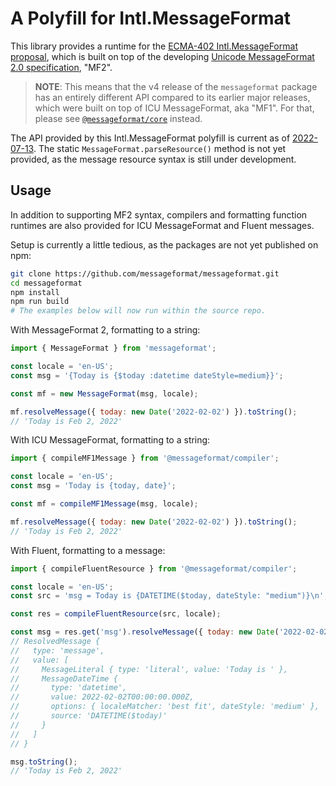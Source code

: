 # A Polyfill for Intl.MessageFormat

This library provides a runtime for the [ECMA-402 Intl.MessageFormat proposal],
which is built on top of the developing [Unicode MessageFormat 2.0 specification], "MF2".

[ecma-402 intl.messageformat proposal]: https://github.com/dminor/proposal-intl-messageformat/
[unicode messageformat 2.0 specification]: https://github.com/unicode-org/message-format-wg

> **NOTE**: This means that the v4 release of the `messageformat` package has
> an entirely different API compared to its earlier major releases,
> which were built on top of ICU MessageFormat, aka "MF1".
> For that,
> please see [`@messageformat/core`](https://www.npmjs.com/package/@messageformat/core) instead.

The API provided by this Intl.MessageFormat polyfill is current as of
[2022-07-13](https://github.com/dminor/proposal-intl-messageformat/blob/72eefa5/README.md).
The static `MessageFormat.parseResource()` method is not yet provided,
as the message resource syntax is still under development.

## Usage

In addition to supporting MF2 syntax,
compilers and formatting function runtimes are also provided for
ICU MessageFormat and Fluent messages.

Setup is currently a little tedious,
as the packages are not yet published on npm:

```sh
git clone https://github.com/messageformat/messageformat.git
cd messageformat
npm install
npm run build
# The examples below will now run within the source repo.
```

With MessageFormat 2, formatting to a string:

```js
import { MessageFormat } from 'messageformat';

const locale = 'en-US';
const msg = '{Today is {$today :datetime dateStyle=medium}}';

const mf = new MessageFormat(msg, locale);

mf.resolveMessage({ today: new Date('2022-02-02') }).toString();
// 'Today is Feb 2, 2022'
```

With ICU MessageFormat, formatting to a string:

```js
import { compileMF1Message } from '@messageformat/compiler';

const locale = 'en-US';
const msg = 'Today is {today, date}';

const mf = compileMF1Message(msg, locale);

mf.resolveMessage({ today: new Date('2022-02-02') }).toString();
// 'Today is Feb 2, 2022'
```

With Fluent, formatting to a message:

```js
import { compileFluentResource } from '@messageformat/compiler';

const locale = 'en-US';
const src = 'msg = Today is {DATETIME($today, dateStyle: "medium")}\n';

const res = compileFluentResource(src, locale);

const msg = res.get('msg').resolveMessage({ today: new Date('2022-02-02') });
// ResolvedMessage {
//   type: 'message',
//   value: [
//     MessageLiteral { type: 'literal', value: 'Today is ' },
//     MessageDateTime {
//       type: 'datetime',
//       value: 2022-02-02T00:00:00.000Z,
//       options: { localeMatcher: 'best fit', dateStyle: 'medium' },
//       source: 'DATETIME($today)'
//     }
//   ]
// }

msg.toString();
// 'Today is Feb 2, 2022'
```
